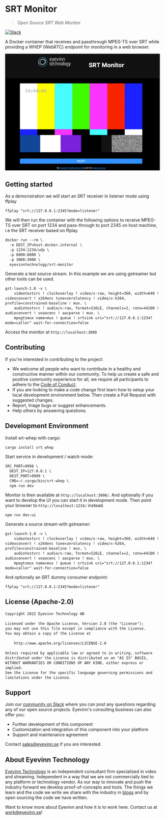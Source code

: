 # SRT Monitor
> *Open Source SRT Web Monitor* 

[![Slack](http://slack.streamingtech.se/badge.svg)](http://slack.streamingtech.se)

A Docker container that receives and passthrough MPEG-TS over SRT while providing a WHEP (WebRTC) endpoint for monitoring in a web browser.

![Screenshot of application](screenshot.png)

## Getting started

As a demonstration we will start an SRT receiver in listener mode using ffplay

```
ffplay "srt://127.0.0.1:2345?mode=listener"
```

We will then run the container with the following options to receive MPEG-TS over SRT on port 1234 and pass-through to port 2345 on host machine, i.e the SRT receiver based on ffplay.

```
docker run --rm \
  -e DEST_IP=host.docker.internal \
  -p 1234:1234/udp \
  -p 8000:8000 \
  -p 3000:3000 \
  eyevinntechnology/srt-monitor
```

Generate a test source stream. In this example we are using gstreamer but other tools can be used.

```
gst-launch-1.0 -v \    
    videotestsrc ! clockoverlay ! video/x-raw, height=360, width=640 ! videoconvert ! x264enc tune=zerolatency ! video/x-h264, profile=constrained-baseline ! mux. \
    audiotestsrc ! audio/x-raw, format=S16LE, channels=2, rate=44100 ! audioconvert ! voaacenc ! aacparse ! mux. \
    mpegtsmux name=mux ! queue ! srtsink uri="srt://127.0.0.1:1234?mode=caller" wait-for-connection=false
```

Access the monitor at `http://localhost:3000`

## Contributing

If you're interested in contributing to the project:

- We welcome all people who want to contribute in a healthy and constructive manner within our community. To help us create a safe and positive community experience for all, we require all participants to adhere to the [Code of Conduct](CODE_OF_CONDUCT.md).
- If you are looking to make a code change first learn how to setup your local development environment below. Then create a Pull Request with suggested changes.
- Report, triage bugs or suggest enhancements.
- Help others by answering questions.

## Development Environment

Install srt-whep with cargo:

```
cargo install srt_whep
```

Start service in development / watch mode:

```
SRC_PORT=9998 \
  DEST_IP=127.0.0.1 \
  DEST_PORT=9999 \
  CMD=~/.cargo/bin/srt-whep \
  npm run dev
```

Monitor is then available at `http://localhost:3000/`. And optionally if you want to develop the UI you can start it in development mode. Then point your browser to `http://localhost:1234/` instead.

```
npm run dev:ui
```

Generate a source stream with gstreamer:

```
gst-launch-1.0 -v \    
    videotestsrc ! clockoverlay ! video/x-raw, height=360, width=640 ! videoconvert ! x264enc tune=zerolatency ! video/x-h264, profile=constrained-baseline ! mux. \
    audiotestsrc ! audio/x-raw, format=S16LE, channels=2, rate=44100 ! audioconvert ! voaacenc ! aacparse ! mux. \
    mpegtsmux name=mux ! queue ! srtsink uri="srt://127.0.0.1:1234?mode=caller" wait-for-connection=false
```

And optionally an SRT dummy consumer endpoint:

```
ffplay "srt://127.0.0.1:2345?mode=listener"
```

## License (Apache-2.0)

```
Copyright 2022 Eyevinn Technology AB

Licensed under the Apache License, Version 2.0 (the "License");
you may not use this file except in compliance with the License.
You may obtain a copy of the License at

    http://www.apache.org/licenses/LICENSE-2.0

Unless required by applicable law or agreed to in writing, software
distributed under the License is distributed on an "AS IS" BASIS,
WITHOUT WARRANTIES OR CONDITIONS OF ANY KIND, either express or implied.
See the License for the specific language governing permissions and
limitations under the License.
```

## Support

Join our [community on Slack](http://slack.streamingtech.se) where you can post any questions regarding any of our open source projects. Eyevinn's consulting business can also offer you:

- Further development of this component
- Customization and integration of this component into your platform
- Support and maintenance agreement

Contact [sales@eyevinn.se](mailto:sales@eyevinn.se) if you are interested.

## About Eyevinn Technology

[Eyevinn Technology](https://www.eyevinntechnology.se) is an independent consultant firm specialized in video and streaming. Independent in a way that we are not commercially tied to any platform or technology vendor. As our way to innovate and push the industry forward we develop proof-of-concepts and tools. The things we learn and the code we write we share with the industry in [blogs](https://dev.to/video) and by open sourcing the code we have written.

Want to know more about Eyevinn and how it is to work here. Contact us at work@eyevinn.se!